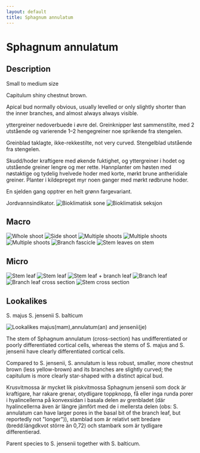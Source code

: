 ```yaml
---
layout: default
title: Sphagnum annulatum
---
```


# Sphagnum annulatum

## Description

Small to medium size

Capitulum shiny chestnut brown.

Apical bud normally obvious, usually levelled or only slightly shorter than the inner branches, and almost always always visible.

yttergreiner nedoverbuede i øvre del. Greinknipper løst sammenstilte, med 2 utstående og varierende 1–2 hengegreiner noe sprikende fra stengelen.

Greinblad taklagte, ikke-rekkestilte, not very curved. Stengelblad utstående fra stengelen.

Skudd/hoder kraftigere med økende fuktighet, og yttergreiner i hodet og utstående greiner lengre og mer rette. Hannplanter om høsten med nøstaktige og tydelig hvelvede hoder med korte, mørkt brune antheridiale greiner. Planter i kildepreget myr noen ganger med mørkt rødbrune hoder. 

En sjelden gang opptrer en helt grønn fargevariant.

Jordvannsindikator.
![Bioklimatisk sone](/assets/images/annulatum/bioklimatisk-sone.webp)
![Bioklimatisk seksjon](/assets/images/annulatum/bioklimatisk-seksjon.webp)

## Macro
![Whole shoot](/assets/images/annulatum/shoot-side.png)
![Side shoot](/assets/images/annulatum/shoot-top-down.png)
![Multiple shoots](/assets/images/annulatum/shoot-multiple.png)
![Multiple shoots](/assets/images/annulatum/shoot-multiple-2.webp)
![Multiple shoots](/assets/images/annulatum/shoot-multiple-3.webp)
![Branch fascicle](/assets/images/annulatum/branch-fascicle.webp)
![Stem leaves on stem](/assets/images/annulatum/stem-leaves-on-stem.webp)

## Micro
![Stem leaf](/assets/images/annulatum/leaf-stem.png)
![Stem leaf](/assets/images/annulatum/leaf-stem-2.png)
![Stem leaf + branch leaf](/assets/images/annulatum/leaf-stem-branch.webp)
![Branch leaf](/assets/images/annulatum/leaf-branch.png)
![Branch leaf cross section](/assets/images/annulatum/leaf-branch-cross-section.png)
![Stem cross section](/assets/images/annulatum/stem-cross-section.png)

## Lookalikes

S. majus
S. jensenii
S. balticum

![Lookalikes majus(mam),annulatum(an) and jensenii(je)](/assets/images/annulatum/lookalikes-majus-annulatum-jensenii.webp)

The stem of Sphagnum annulatum (cross-section) has undifferentiated or poorly differentiated cortical cells, whereas the stems of S. majus and S. jensenii have clearly differentiated cortical cells.

Compared to S. jensenii, S. annulatum is less robust, smaller, more chestnut brown (less yellow-brown) and its branches are slightly curved; the capitulum is more clearly star-shaped with a distinct apical bud.

Krusvitmossa är mycket lik piskvitmossa Sphagnum jensenii som dock är kraftigare, har rakare grenar, otydligare toppknopp, få eller inga runda porer i hya­lincellerna på konvexsidan i basala delen av grenbladet (där hyalincellerna även är längre jäm­fört med de i mellersta delen (obs: S. annulatum can have larger pores in the basal bit of the branch leaf, but reportedly not "longer")), stamblad som är relativt sett bredare (bredd:längdkvot större än 0,72) och stambark som är tydligare differentierad.

Parent species to S. jensenii together with S. balticum.
